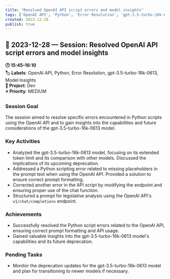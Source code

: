```yaml
---
title: "Resolved OpenAI API script errors and model insights"
tags: ['OpenAI API', 'Python', 'Error Resolution', 'gpt-3.5-turbo-16k-0613', 'Model Insights']
created: 2023-12-28
publish: true
---
```


## 📅 2023-12-28 — Session: Resolved OpenAI API script errors and model insights

**🕒 15:45–16:10**  
**🏷️ Labels**: OpenAI API, Python, Error Resolution, gpt-3.5-turbo-16k-0613, Model Insights  
**📂 Project**: Dev  
**⭐ Priority**: MEDIUM  


### Session Goal
The session aimed to resolve specific errors encountered in Python scripts using the OpenAI API and to gain insights into the capabilities and future considerations of the gpt-3.5-turbo-16k-0613 model.

### Key Activities
- Analyzed the gpt-3.5-turbo-16k-0613 model, focusing on its extended token limit and its comparison with other models. Discussed the implications of its upcoming deprecation.
- Addressed a Python scripting error related to missing placeholders in the prompt text when using the OpenAI API. Provided a solution to ensure correct prompt formatting.
- Corrected another error in the API script by modifying the endpoint and ensuring proper use of the chat function.
- Structured a prompt for legislative analysis using the OpenAI API's `v1/chat/completions` endpoint.

### Achievements
- Successfully resolved the Python script errors related to the OpenAI API, ensuring correct prompt formatting and API usage.
- Gained valuable insights into the gpt-3.5-turbo-16k-0613 model's capabilities and its future deprecation.

### Pending Tasks
- Monitor the deprecation updates for the gpt-3.5-turbo-16k-0613 model and plan for transitioning to newer models if necessary.
